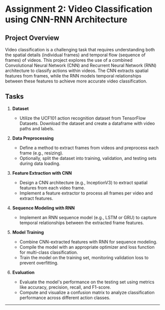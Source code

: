 # Assignment 2: Video Classification using CNN-RNN Architecture

## Project Overview
Video classification is a challenging task that requires understanding both the spatial details (individual frames) and temporal flow (sequence of frames) of videos. This project explores the use of a combined Convolutional Neural Network (CNN) and Recurrent Neural Network (RNN) architecture to classify actions within videos. The CNN extracts spatial features from frames, while the RNN models temporal relationships between these features to achieve more accurate video classification.

## Tasks
1. **Dataset**
   - Utilize the UCF101 action recognition dataset from TensorFlow Datasets. Download the dataset and create a dataframe with video paths and labels.

2. **Data Preprocessing**
   - Define a method to extract frames from videos and preprocess each frame (e.g., resizing).
   - Optionally, split the dataset into training, validation, and testing sets during data loading.

3. **Feature Extraction with CNN**
   - Design a CNN architecture (e.g., InceptionV3) to extract spatial features from each video frame.
   - Implement a feature extractor to process all frames per video and extract features.

4. **Sequence Modeling with RNN**
   - Implement an RNN sequence model (e.g., LSTM or GRU) to capture temporal relationships between the extracted frame features.

5. **Model Training**
   - Combine CNN-extracted features with RNN for sequence modeling.
   - Compile the model with an appropriate optimizer and loss function for multi-class classification.
   - Train the model on the training set, monitoring validation loss to prevent overfitting.

6. **Evaluation**
   - Evaluate the model's performance on the testing set using metrics like accuracy, precision, recall, and F1-score.
   - Compute and visualize a confusion matrix to analyze classification performance across different action classes.

---
